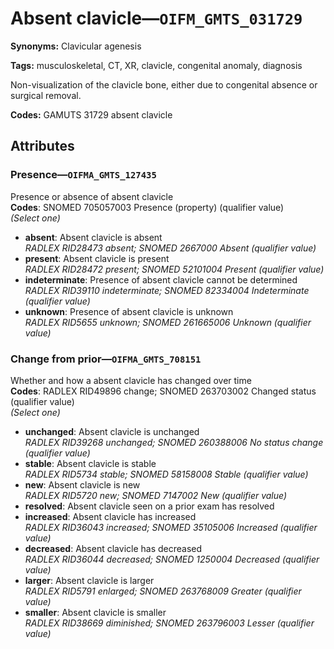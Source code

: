 # Absent clavicle—`OIFM_GMTS_031729`

**Synonyms:** Clavicular agenesis

**Tags:** musculoskeletal, CT, XR, clavicle, congenital anomaly, diagnosis

Non-visualization of the clavicle bone, either due to congenital absence or surgical removal.

**Codes:** GAMUTS 31729 absent clavicle

## Attributes

### Presence—`OIFMA_GMTS_127435`

Presence or absence of absent clavicle  
**Codes**: SNOMED 705057003 Presence (property) (qualifier value)  
*(Select one)*

- **absent**: Absent clavicle is absent  
_RADLEX RID28473 absent; SNOMED 2667000 Absent (qualifier value)_
- **present**: Absent clavicle is present  
_RADLEX RID28472 present; SNOMED 52101004 Present (qualifier value)_
- **indeterminate**: Presence of absent clavicle cannot be determined  
_RADLEX RID39110 indeterminate; SNOMED 82334004 Indeterminate (qualifier value)_
- **unknown**: Presence of absent clavicle is unknown  
_RADLEX RID5655 unknown; SNOMED 261665006 Unknown (qualifier value)_

### Change from prior—`OIFMA_GMTS_708151`

Whether and how a absent clavicle has changed over time  
**Codes**: RADLEX RID49896 change; SNOMED 263703002 Changed status (qualifier value)  
*(Select one)*

- **unchanged**: Absent clavicle is unchanged  
_RADLEX RID39268 unchanged; SNOMED 260388006 No status change (qualifier value)_
- **stable**: Absent clavicle is stable  
_RADLEX RID5734 stable; SNOMED 58158008 Stable (qualifier value)_
- **new**: Absent clavicle is new  
_RADLEX RID5720 new; SNOMED 7147002 New (qualifier value)_
- **resolved**: Absent clavicle seen on a prior exam has resolved  
- **increased**: Absent clavicle has increased  
_RADLEX RID36043 increased; SNOMED 35105006 Increased (qualifier value)_
- **decreased**: Absent clavicle has decreased  
_RADLEX RID36044 decreased; SNOMED 1250004 Decreased (qualifier value)_
- **larger**: Absent clavicle is larger  
_RADLEX RID5791 enlarged; SNOMED 263768009 Greater (qualifier value)_
- **smaller**: Absent clavicle is smaller  
_RADLEX RID38669 diminished; SNOMED 263796003 Lesser (qualifier value)_